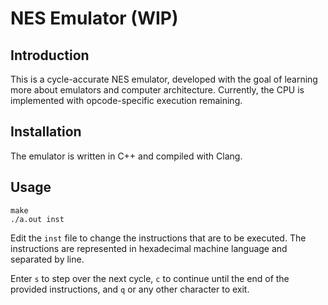 # NES Emulator (WIP)
## Introduction
This is a cycle-accurate NES emulator, developed with the goal of learning more about emulators and computer architecture. Currently, the CPU is implemented with opcode-specific execution remaining.
## Installation
The emulator is written in C++ and compiled with Clang.
## Usage
```
make
./a.out inst
```
Edit the `inst` file to change the instructions that are to be executed. The instructions are represented in hexadecimal machine language and separated by line.

Enter `s` to step over the next cycle, `c` to continue until the end of the provided instructions, and `q` or any other character to exit.